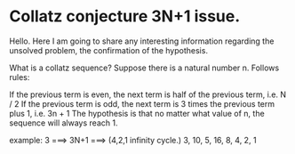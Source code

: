 # Collatz conjecture 3N+1 issue.
Hello. 
Here I am going to share any interesting information regarding the unsolved problem, the confirmation of the hypothesis.

What is a collatz sequence?
Suppose there is a natural number n. 
Follows rules:

If the previous term is even, the next term is half of the previous term, i.e. N / 2
If the previous term is odd, the next term is 3 times the previous term plus 1, i.e. 3n + 1
The hypothesis is that no matter what value of n, the sequence will always reach 1.

example: 3 ===> 3N+1 ===> (4,2,1 infinity cycle.)
3, 10, 5, 16, 8, 4, 2, 1
